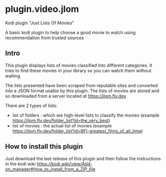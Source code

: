 # plugin.video.jlom
Kodi plugin "Just Lists Of Movies"

A basic kodi plugin to help choose a good movie to watch using recommendation from trusted sources

## Intro
This plugin displays lists of movies classified into different categories.
It tries to find these movies in your library so you can watch them without waiting.

The lists presented have been scraped from reputable sites and converted into a JSON format usable by this plugin.
The lists of movies are stored and so downloaded from a server located at https://jlom.fly.dev

There are 2 types of lists:
- list of folders : which are high-level lists to classify the movies (example https://jlom.fly.dev/folder_list?id=the_very_best)
- list of movies : the actual list of movies (example https://jlom.fly.dev/folder_list?id=BFI-greatest_films_of_all_time)

## How to install this plugin
Just download the last release of this plugin and then follow the instructions in the kodi wiki https://kodi.wiki/view/Add-on_manager#How_to_install_from_a_ZIP_file
